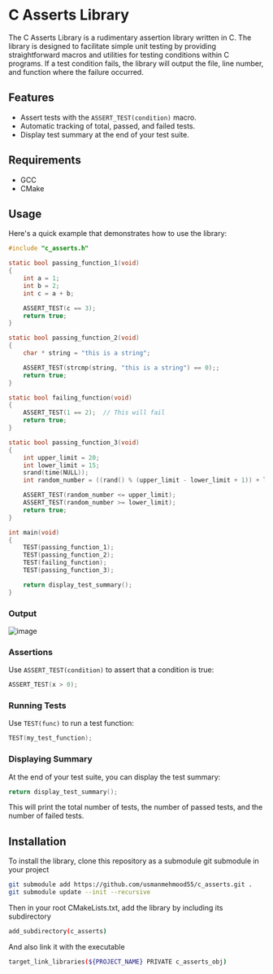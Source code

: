 # C Asserts Library

The C Asserts Library is a rudimentary assertion library written in C. The library 
is designed to facilitate simple unit testing by providing straightforward macros 
and utilities for testing conditions within C programs. If a test condition fails, 
the library will output the file, line number, and function where the failure 
occurred.

## Features
- Assert tests with the `ASSERT_TEST(condition)` macro.
- Automatic tracking of total, passed, and failed tests.
- Display test summary at the end of your test suite.

## Requirements
- GCC
- CMake

## Usage
Here's a quick example that demonstrates how to use the library:
```c
#include "c_asserts.h"

static bool passing_function_1(void)
{
    int a = 1;
    int b = 2;
    int c = a + b;

    ASSERT_TEST(c == 3);
    return true;
}

static bool passing_function_2(void)
{
    char * string = "this is a string";

    ASSERT_TEST(strcmp(string, "this is a string") == 0);;
    return true;
}

static bool failing_function(void)
{
    ASSERT_TEST(1 == 2);  // This will fail
    return true;
}

static bool passing_function_3(void)
{
    int upper_limit = 20;
    int lower_limit = 15;
    srand(time(NULL));
    int random_number = ((rand() % (upper_limit - lower_limit + 1)) + lower_limit);

    ASSERT_TEST(random_number <= upper_limit);
    ASSERT_TEST(random_number >= lower_limit);
    return true;
}

int main(void)
{
    TEST(passing_function_1);
    TEST(passing_function_2);
    TEST(failing_function);
    TEST(passing_function_3);

    return display_test_summary();
}
```

### Output
![image](https://github.com/usmanmehmood55/c_asserts/assets/27913231/e27cfae5-98d0-4891-ad24-5c1d04977f01)

### Assertions
Use `ASSERT_TEST(condition)` to assert that a condition is true:
```c
ASSERT_TEST(x > 0);
```

### Running Tests
Use `TEST(func)` to run a test function:

```c
TEST(my_test_function);
```

### Displaying Summary
At the end of your test suite, you can display the test summary:
```c
return display_test_summary();
```

This will print the total number of tests, the number of passed tests, and the 
number of failed tests.

## Installation
To install the library, clone this repository as a submodule
git submodule in your project
```bash
git submodule add https://github.com/usmanmehmood55/c_asserts.git .
git submodule update --init --recursive
```

Then in your root CMakeLists.txt, add the library by including its subdirectory
```bash
add_subdirectory(c_asserts)
```

And also link it with the executable
```bash
target_link_libraries(${PROJECT_NAME} PRIVATE c_asserts_obj)
```
